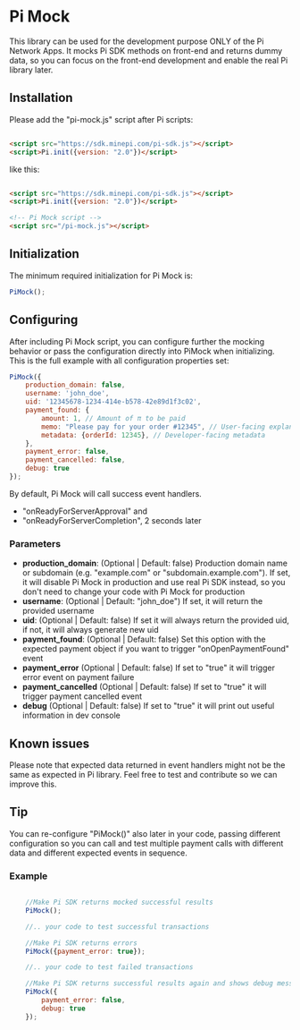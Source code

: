 # Pi Mock

This library can be used for the development purpose ONLY of the Pi Network Apps. It mocks Pi SDK methods on front-end and returns dummy
data, so you can focus on the front-end development and enable the real Pi library later.


## Installation

Please add the "pi-mock.js" script after Pi scripts:

```html

<script src="https://sdk.minepi.com/pi-sdk.js"></script>
<script>Pi.init({version: "2.0"})</script>
```

like this:

```html

<script src="https://sdk.minepi.com/pi-sdk.js"></script>
<script>Pi.init({version: "2.0"})</script>

<!-- Pi Mock script -->
<script src="/pi-mock.js"></script>
```

## Initialization

The minimum required initialization for Pi Mock is:

```javascript
PiMock();
```

## Configuring

After including Pi Mock script, you can configure further the mocking behavior or pass the configuration directly into PiMock when initializing.
This is the full example with all configuration properties set:

```javascript
PiMock({
    production_domain: false,
    username: 'john_doe',
    uid: '12345678-1234-414e-b578-42e89d1f3c02',
    payment_found: {
        amount: 1, // Amount of π to be paid
        memo: "Please pay for your order #12345", // User-facing explanation of the payment
        metadata: {orderId: 12345}, // Developer-facing metadata
    },
    payment_error: false,
    payment_cancelled: false,
    debug: true
});
```

By default, Pi Mock will call success event handlers.
- "onReadyForServerApproval" and
- "onReadyForServerCompletion", 2 seconds later

### Parameters

- **production_domain**: (Optional | Default: false) Production domain name or subdomain (e.g. "example.com" or "subdomain.example.com"). If set, it will disable Pi Mock in production and use real Pi SDK instead, so you don't need to change your code with Pi Mock for production
- **username**: (Optional | Default: "john_doe") If set, it will return the provided username
- **uid**: (Optional | Default: false) If set it will always return the provided uid, if not, it will always generate new uid
- **payment_found**: (Optional | Default: false) Set this option with the expected payment object if you want to trigger "onOpenPaymentFound" event
- **payment_error** (Optional | Default: false) If set to "true" it will trigger error event on payment failure
- **payment_cancelled** (Optional | Default: false) If set to "true" it will trigger payment cancelled event
- **debug** (Optional | Default: false) If set to "true" it will print out useful information in dev console

## Known issues
Please note that expected data returned in event handlers might not be the same as expected in Pi library. Feel free to test and contribute so we can improve this.

## Tip
You can re-configure "PiMock()" also later in your code, passing different configuration so you can call and test multiple payment calls with different data and different expected events in sequence.

### Example

```javascript

    //Make Pi SDK returns mocked successful results
    PiMock();

    //.. your code to test successful transactions

    //Make Pi SDK returns errors
    PiMock({payment_error: true});

    //.. your code to test failed transactions

    //Make Pi SDK returns successful results again and shows debug messages in console
    PiMock({
        payment_error: false,
        debug: true
    });



```